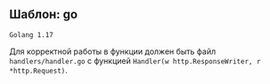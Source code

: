 ## Шаблон: go

```
Golang 1.17 
```
Для корректной работы в функции должен быть файл `handlers/handler.go` с функцией `Handler(w http.ResponseWriter, r *http.Request)`.  
